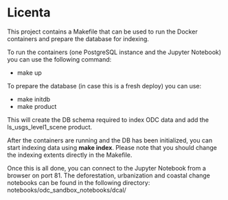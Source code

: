 # Licenta

This project contains a Makefile that can be used to run the Docker containers 
and prepare the database for indexing. 

To run the containers (one PostgreSQL instance and the Jupyter Notebook) you can
use the following command: 
 - make up

To prepare the database (in case this is a fresh deploy) you can use:
 - make initdb
 - make product
 
This will create the DB schema required to index ODC data and add the 
ls_usgs_level1_scene product.

After the containers are running and the DB has been initialized, you can start
indexing data using **make index**. Please note that you should change the indexing 
extents directly in the Makefile.

Once this is all done, you can connect to the Jupyter Notebook from a browser on
port 81. The deforestation, urbanization and coastal change notebooks can be found
in the following directory: notebooks/odc_sandbox_notebooks/dcal/ 
